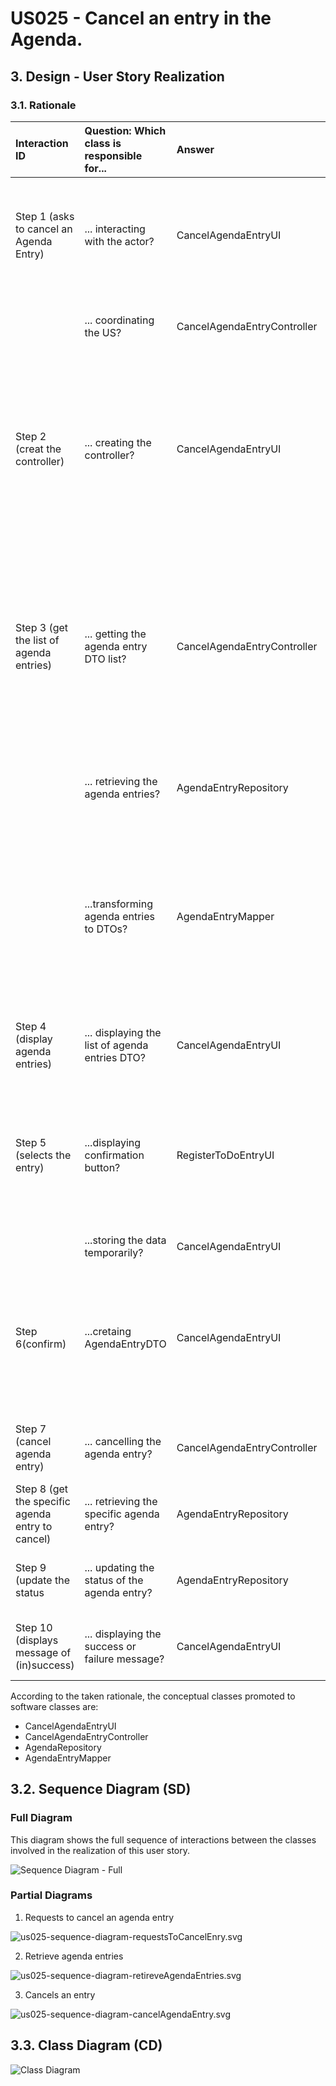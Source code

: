 #  US025 - Cancel an entry in the Agenda.
## 3. Design - User Story Realization 

### 3.1. Rationale



| Interaction ID                                    | Question: Which class is responsible for...      | Answer                       | Justification (with patterns)                                                                                                                                                                      |
|:--------------------------------------------------|:-------------------------------------------------|:-----------------------------|:---------------------------------------------------------------------------------------------------------------------------------------------------------------------------------------------------|
| Step 1 (asks to cancel an Agenda Entry)  		       | 	... interacting with the actor?                 | CancelAgendaEntryUI          | Pure Fabrication: there is no reason to assign this responsibility to any existing class in the Domain Model.                                                                                      |
| 			  		                                           | 	... coordinating the US?                        | CancelAgendaEntryController  | Controller:  Deals with how to delegate the request from the UI layer                                                                                                                              |
| Step 2 (creat the controller)                     | 	... creating the controller?	                   | CancelAgendaEntryUI	         | Creator: A class should be responsible for creating objects of other classes if the first class aggregates, contains, or has a composition relationship with the second class                      |                                                      |                             |                                                                                                               |
| Step 3 (get the list of agenda entries)	          | ... getting the agenda entry DTO list?	          | CancelAgendaEntryController	 | Controller: Responsible for fetching and transforming data to be displayed.<br/> <br/> Data Transfer Object(DTO): reduce the number of transactions that are being made all around the application |
| 			  		                                           | ... retrieving the agenda entries?               | 	AgendaEntryRepository	      | IE: Has access to the data needed to fulfill the request.                                                                                                                                          |
|                                                   | ...transforming agenda entries to DTOs?	         | AgendaEntryMapper            | 	Pure Fabrication: A utility class to handle the transformation.  <br/><br/>   Data Transfer Object(DTO): reduce the number of transactions that are being made all around the application         |
| Step 4 (display agenda entries)                   | 	... displaying the list of agenda entries DTO?	 | CancelAgendaEntryUI	         | Pure Fabrication: Responsible for interacting with the user.                                                                                                                                       |
| Step 5 (selects the entry)                        | 	...displaying confirmation button?	             | RegisterToDoEntryUI          | 	Pure Fabrication    <br/><br/> Data Transfer Object(DTO): reduce the number of transactions that are being made all around the application                                                        |
|                                                   | ...storing the data temporarily?	                | CancelAgendaEntryUI	         | IE: has the data                                                                                                                                                                                   |
| Step 6(confirm)                                   | ...cretaing AgendaEntryDTO                       | CancelAgendaEntryUI	         | IE: has the data <br/><br/> Data Transfer Object(DTO): reduce the number of transactions that are being made all around the application                                                            |
| Step 7 (cancel agenda entry)	                     | ... cancelling the agenda entry?	                | CancelAgendaEntryController  | 	Controller: Coordinates the cancellation process.                                                                                                                                                 |                                                  |                              |                                                                                                                                                                               |
| Step 8 (get the specific agenda entry to cancel)	 | ... retrieving the specific agenda entry?        | AgendaEntryRepository	       | IE: Has access to the specific agenda entry.                                                                                                                                                       |
| Step 9 (update the status	                        | ... updating the status of the agenda entry?     | 	AgendaEntryRepository	      | IE: Responsible for updating the entry status in the repository.                                                                                                                                   |
| Step 10 (displays message of (in)success)         | 	... displaying the success or failure message?  | 	CancelAgendaEntryUI         | 	Pure Fabrication: Responsible for user feedback.                                                                                                                                                  |

According to the taken rationale, the conceptual classes promoted to software classes are:

*  CancelAgendaEntryUI
*  CancelAgendaEntryController
*  AgendaRepository
* AgendaEntryMapper


## 3.2. Sequence Diagram (SD)
### Full Diagram

This diagram shows the full sequence of interactions between the classes involved in the realization of this user story.

![Sequence Diagram - Full](svg/us025-sequence-diagram-full.svg)

### Partial Diagrams

1. Requests to cancel an agenda entry

![us025-sequence-diagram-requestsToCancelEnry.svg](svg%2Fus025-sequence-diagram-requestsToCancelEnry.svg)


2. Retrieve agenda entries

![us025-sequence-diagram-retireveAgendaEntries.svg](svg%2Fus025-sequence-diagram-retireveAgendaEntries.svg)


3. Cancels an entry

![us025-sequence-diagram-cancelAgendaEntry.svg](svg%2Fus025-sequence-diagram-cancelAgendaEntry.svg)


## 3.3. Class Diagram (CD)

![Class Diagram](svg/us025-class-diagram.svg)